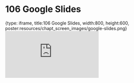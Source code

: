 # 106 Google Slides
 
{type: iframe, title:106 Google Slides, width:800, height:600, poster:resources/chapt_screen_images/google-slides.png}
![](https://datatrail-jhu.github.io/DataTrail/no_toc/google-slides.html)
 

 
